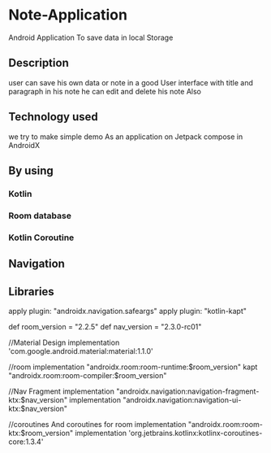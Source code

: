 # Note-Application 

Android Application To save data in local Storage


## Description

user can save his own data or note in a good User interface
with title and paragraph in his note he can edit and delete his note Also 


## Technology used
we try to make simple demo As an application on Jetpack compose in AndroidX  

## By using
### Kotlin
### Room database
### Kotlin Coroutine
## Navigation

## Libraries

apply plugin: "androidx.navigation.safeargs"
apply plugin: "kotlin-kapt"

def room_version = "2.2.5"
def nav_version = "2.3.0-rc01"

//Material Design
implementation 'com.google.android.material:material:1.1.0'

//room
implementation "androidx.room:room-runtime:$room_version"
kapt "androidx.room:room-compiler:$room_version"

//Nav Fragment
implementation "androidx.navigation:navigation-fragment-ktx:$nav_version"
implementation "androidx.navigation:navigation-ui-ktx:$nav_version"

//coroutines And coroutines for room
implementation "androidx.room:room-ktx:$room_version"
implementation 'org.jetbrains.kotlinx:kotlinx-coroutines-core:1.3.4'
